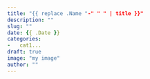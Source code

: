 ```yaml
---
title: "{{ replace .Name "-" " " | title }}"
description: ""
slug: ""
date: {{ .Date }}
categories:
-   cat1...
draft: true
image: "my image"
author: ""
---
```

